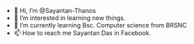 - 👋 Hi, I’m @Sayantan-Thanos
- 👀 I’m interested in learning new things.
- 🌱 I’m currently learning Bsc. Computer science from BRSNC
- 📫 How to reach me Sayantan Das in Facebook.

<!---
Sayantan-Thanos/Sayantan-Thanos is a ✨ special ✨ repository because its `README.md` (this file) appears on your GitHub profile.
You can click the Preview link to take a look at your changes.
--->
